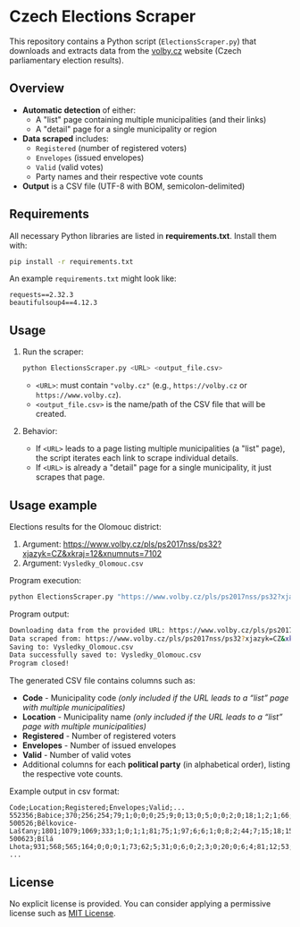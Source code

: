 # Czech Elections Scraper

This repository contains a Python script (`ElectionsScraper.py`) that downloads and extracts data from the [volby.cz](https://volby.cz) website (Czech parliamentary election results).

## Overview

- **Automatic detection** of either:
    - A "list" page containing multiple municipalities (and their links)
    - A "detail" page for a single municipality or region
- **Data scraped** includes:
    - `Registered` (number of registered voters)
    - `Envelopes` (issued envelopes)
    - `Valid` (valid votes)
    - Party names and their respective vote counts
- **Output** is a CSV file (UTF-8 with BOM, semicolon-delimited)

## Requirements

All necessary Python libraries are listed in **requirements.txt**. Install them with:

```bash
pip install -r requirements.txt
```

An example `requirements.txt` might look like:

```
requests==2.32.3
beautifulsoup4==4.12.3
```

## Usage

1. Run the scraper:

   ```bash
   python ElectionsScraper.py <URL> <output_file.csv>
   ```

    - `<URL>`: must contain `"volby.cz"` (e.g., `https://volby.cz` or `https://www.volby.cz`).
    - `<output_file.csv>` is the name/path of the CSV file that will be created.

2. Behavior:
    - If `<URL>` leads to a page listing multiple municipalities (a "list" page), the script iterates each link to scrape individual details.
    - If `<URL>` is already a "detail" page for a single municipality, it just scrapes that page.

## Usage example

Elections results for the Olomouc district:

   1. Argument:  https://www.volby.cz/pls/ps2017nss/ps32?xjazyk=CZ&xkraj=12&xnumnuts=7102
   2. Argument: `Vysledky_Olomouc.csv`

Program execution:

```bash
python ElectionsScraper.py "https://www.volby.cz/pls/ps2017nss/ps32?xjazyk=CZ&xkraj=12&xnumnuts=7102" Vysledky_Olomouc.csv
```

Program output:

```bash
Downloading data from the provided URL: https://www.volby.cz/pls/ps2017nss/ps32?xjazyk=CZ&xkraj=12&xnumnuts=7102
Data scraped from: https://www.volby.cz/pls/ps2017nss/ps32?xjazyk=CZ&xkraj=12&xnumnuts=7102
Saving to: Vysledky_Olomouc.csv
Data successfully saved to: Vysledky_Olomouc.csv
Program closed!
```

The generated CSV file contains columns such as:

- **Code** - Municipality code *(only included if the URL leads to a “list” page with multiple municipalities)*
- **Location** - Municipality name *(only included if the URL leads to a “list” page with multiple municipalities)*
- **Registered** - Number of registered voters
- **Envelopes** - Number of issued envelopes
- **Valid** - Number of valid votes
- Additional columns for each **political party** (in alphabetical order), listing the respective vote counts.

Example output in csv format:

```
Code;Location;Registered;Envelopes;Valid;...
552356;Babice;370;256;254;79;1;0;0;0;25;9;0;13;0;5;0;0;2;0;18;1;2;1;66;5;17;10;0;0
500526;Bělkovice-Lašťany;1801;1079;1069;333;1;0;1;1;81;75;1;97;6;6;1;0;8;2;44;7;15;18;153;32;104;83;0;0
500623;Bílá Lhota;931;568;565;164;0;0;0;1;73;62;5;31;0;6;0;2;3;0;20;0;6;4;81;12;53;42;0;0
...
```

## License

No explicit license is provided. You can consider applying a permissive license such as [MIT License](https://opensource.org/licenses/MIT).
